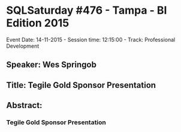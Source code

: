 # SQLSaturday #476 - Tampa - BI Edition 2015
Event Date: 14-11-2015 - Session time: 12:15:00 - Track: Professional Development
## Speaker: Wes Springob
## Title: Tegile Gold Sponsor Presentation
## Abstract:
### Tegile Gold Sponsor Presentation
